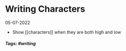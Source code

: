 # Writing Characters
05-07-2022

- Show [[characters]] when they are both high and low

##### Tags: #writing